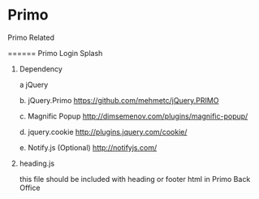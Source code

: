 Primo
=====

Primo Related


======
Primo Login Splash

1)	Dependency

	a	jQuery
	
	b.	jQuery.Primo   https://github.com/mehmetc/jQuery.PRIMO
	
	c.	Magnific Popup http://dimsemenov.com/plugins/magnific-popup/
	
	d.	jquery.cookie  http://plugins.jquery.com/cookie/
	
	e.	Notify.js (Optional) http://notifyjs.com/
	
2) heading.js 

	this file should be included with heading or footer html in Primo Back Office
